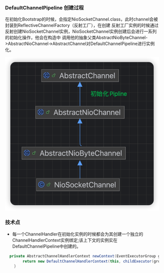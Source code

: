 

### DefaultChannelPipeline 创建过程

在初始化Bootstrap的时候，会指定NioSocketChannel.class，此时channel会被封装到ReflectiveChannelFactory（反射工厂），在创建
反射工厂实例的时候通过反射创建NioSocketChannel实例，NioSocketChannel实例创建后会进行一系列的初始化操作，他会在构造中
调用他的抽象父类AbstractNioByteChannel->AbstractNioChannel->AbstractChannel对DefaultChannelPipeline进行实例化。

![img.png](_img/img.png)



### 技术点

- 每一个ChannelHandler在初始化实例的时候都会为其创建一个独立的ChannelHandlerContext实例绑定;该上下文的实例实在DefaultChannelPipeline中创建的。
```java
  private AbstractChannelHandlerContext newContext(EventExecutorGroup group, String name, ChannelHandler handler) {
        return new DefaultChannelHandlerContext(this, childExecutor(group), name, handler);
    }
```

